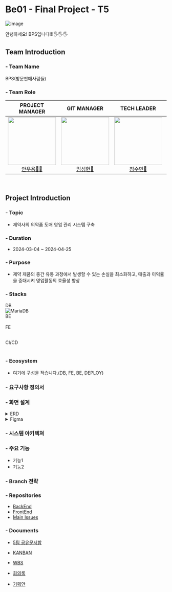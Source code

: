 # Be01 - Final Project - T5
![image](https://private-user-images.githubusercontent.com/150888333/317901783-7ef4f093-e965-4f5d-9cfb-17e4992c692f.png?jwt=eyJhbGciOiJIUzI1NiIsInR5cCI6IkpXVCJ9.eyJpc3MiOiJnaXRodWIuY29tIiwiYXVkIjoicmF3LmdpdGh1YnVzZXJjb250ZW50LmNvbSIsImtleSI6ImtleTUiLCJleHAiOjE3MTMzMTk3MzksIm5iZiI6MTcxMzMxOTQzOSwicGF0aCI6Ii8xNTA4ODgzMzMvMzE3OTAxNzgzLTdlZjRmMDkzLWU5NjUtNGY1ZC05Y2ZiLTE3ZTQ5OTJjNjkyZi5wbmc_WC1BbXotQWxnb3JpdGhtPUFXUzQtSE1BQy1TSEEyNTYmWC1BbXotQ3JlZGVudGlhbD1BS0lBVkNPRFlMU0E1M1BRSzRaQSUyRjIwMjQwNDE3JTJGdXMtZWFzdC0xJTJGczMlMkZhd3M0X3JlcXVlc3QmWC1BbXotRGF0ZT0yMDI0MDQxN1QwMjAzNTlaJlgtQW16LUV4cGlyZXM9MzAwJlgtQW16LVNpZ25hdHVyZT1lNTk0NmE5NjM5NmNhZjA3NmVjZDZmMjRkZjljOWQ4MmEwM2JlNWI5ZGY3NTAxNWVhOGY2MTMwYmYwODI5MjAxJlgtQW16LVNpZ25lZEhlYWRlcnM9aG9zdCZhY3Rvcl9pZD0wJmtleV9pZD0wJnJlcG9faWQ9MCJ9.ZIeOe1tslsbPytjf-gmfNhEb2vWBxmzbG0unRPfjMy4)

안녕하세요! BPS입니다!!!🖐️🖐️🖐️
## Team Introduction

### - Team Name
 BPS(방문판매사람들) 

### - Team Role


<div align="center">

|**PROJECT MANAGER** | **GIT MANAGER** | **TECH LEADER** | **AGILE COACH** |
| :------: |  :------: | :------: | :------: |
[<img src="https://avatars.githubusercontent.com/u/62015109?v=4" height=150 width=150> <br/> 안우용🧛‍♂️](https://github.com/INAUGURATE-Ryong)| [<img src="https://avatars.githubusercontent.com/u/149128094?v=4" height=150 width=150> <br/> 임성현🐹](https://github.com/dhkdtld37) | [<img src="https://avatars.githubusercontent.com/u/150888333?v=4" height=150 width=150> <br/> 정수민🐰](https://github.com/jsmin6330) | [<img src="https://avatars.githubusercontent.com/u/148880521?v=4" height=150 width=150> <br/> 박민성👻](https://github.com/parc02) 

</div>

<br>

## Project Introduction

### - Topic
- 제약사의 의약품 도매 영업 관리 시스템 구축

### - Duration
- 2024-03-04 ~ 2024-04-25
  
### - Purpose
- 제약 제품의 중간 유통 과정에서 발생할 수 있는 손실을 최소화하고, 매출과 이익률을 증대시켜 영업활동의 효율성 향상

### - Stacks
DB <br>
![MariaDB](https://img.shields.io/badge/MariaDB-003545?style=for-the-badge&logo=mariadb&logoColor=white) <br>
BE<br>
<br>
FE<br>

<br>
CI/CD<br>
<br>

### - Ecosystem
- 여기에 구성을 적습니다.(DB, FE, BE, DEPLOY)


### - 요구사항 정의서

### - 화면 설계

<details>
<summary>  ERD  </summary>
<div markdown="1">
 
![image](https://github.com/Team5-be01-Final-Project/.github/assets/149128094/7ccb4b1d-da73-4729-bea6-c0af69b90236)

</div>
</details>

<details>
<summary>  Figma  </summary>
<div markdown="1">
 
![image](https://github.com/Team5-be01-Final-Project/.github/assets/149128094/09a744e9-ed8e-4662-b7ca-bd1844c2b944)


</div>
</details>

### - 시스템 아키텍쳐

### - 주요 기능
- 기능1
- 기능2

### 

### - Branch 전략
### - Repositories
- [BackEnd](https://github.com/Team5-be01-Final-Project/Backend)
- [FrontEnd](https://github.com/Team5-be01-Final-Project/Frontend2)
- [Main Issues](https://github.com/Team5-be01-Final-Project/.github/issues)

### - Documents
- [5팀 공유문서함](https://drive.google.com/drive/u/0/folders/1fuUfSboLm9YcFC8DAtG9McZ_AvR78DKZ)

- [KANBAN](https://github.com/orgs/Team5-be01-Final-Project/projects/1)

- [WBS](https://docs.google.com/spreadsheets/d/12YSTL03Vkp5sJB98k0OAiqpQV4MevNZT/edit#gid=305925292)

- [회의록](https://drive.google.com/drive/folders/1YHgWk-RPJCpE0LFaWgjVYvfAAKFwEZ4T)

- [기획안](https://docs.google.com/document/d/14ydCPkxF4Ui37WrlQTBx6Izzfz7MLiTvDKk_WpHeFEc/edit)
